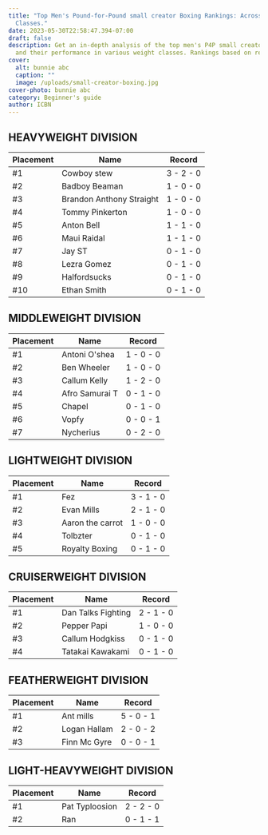 ```yaml
---
title: "Top Men's Pound-for-Pound small creator Boxing Rankings: Across Weight
  Classes."
date: 2023-05-30T22:58:47.394-07:00
draft: false
description: Get an in-depth analysis of the top men's P4P small creator boxers
  and their performance in various weight classes. Rankings based on records.
cover:
  alt: bunnie abc
  caption: ""
  image: /uploads/small-creator-boxing.jpg
cover-photo: bunnie abc
category: Beginner's guide
author: ICBN
---
```

## HEAVYWEIGHT DIVISION

|Placement|Name|Record|
|---|---|---|
|#1|Cowboy stew|3 - 2 - 0|
|#2|Badboy Beaman|1 - 0 - 0|
|#3|Brandon Anthony Straight|1 - 0 - 0|
|#4|Tommy Pinkerton|1 - 0 - 0|
|#5|Anton Bell|1 - 1 - 0|
|#6|Maui Raidal|1 - 1 - 0|
|#7|Jay ST|0 - 1 - 0|
|#8|Lezra Gomez|0 - 1 - 0|
|#9|Halfordsucks|0 - 1 - 0|
|#10|Ethan Smith|0 - 1 - 0|

## MIDDLEWEIGHT DIVISION

|Placement|Name|Record|
|---|---|---|
|#1|Antoni O'shea|1 - 0 - 0|
|#2|Ben Wheeler|1 - 0 - 0|
|#3|Callum Kelly|1 - 2 - 0|
|#4|Afro Samurai T|0 - 1 - 0|
|#5|Chapel|0 - 1 - 0|
|#6|Vopfy|0 - 0 - 1|
|#7|Nycherius|0 - 2 - 0|

## LIGHTWEIGHT DIVISION

|Placement|Name|Record|
|---|---|---|
|#1|Fez|3 - 1 - 0|
|#2|Evan Mills|2 - 1 - 0|
|#3|Aaron the carrot|1 - 0 - 0|
|#4|Tolbzter|0 - 1 - 0|
|#5|Royalty Boxing|0 - 1 - 0|

## CRUISERWEIGHT DIVISION

|Placement|Name|Record|
|---|---|---|
|#1|Dan Talks Fighting|2 - 1 - 0|
|#2|Pepper Papi|1 - 0 - 0|
|#3|Callum Hodgkiss|0 - 1 - 0|
|#4|Tatakai Kawakami|0 - 1 - 0|

## FEATHERWEIGHT DIVISION

|Placement|Name|Record|
|---|---|---|
|#1|Ant mills|5 - 0 - 1|
|#2|Logan Hallam|2 - 0 - 2|
|#3|Finn Mc Gyre|0 - 0 - 1|

## LIGHT-HEAVYWEIGHT DIVISION

|Placement|﻿Name|Record|
|---|---|---|
|#1|Pat Typloosion|2 - 2 - 0|
|#2|Ran|0 - 1 - 1|




